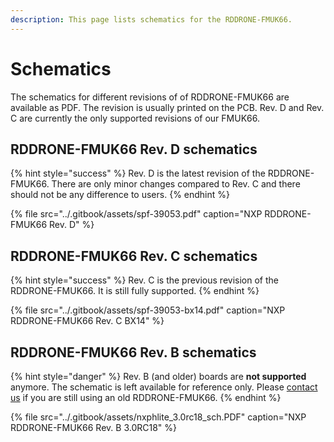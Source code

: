 ```yaml
---
description: This page lists schematics for the RDDRONE-FMUK66.
---
```


# Schematics

The schematics for different revisions of of RDDRONE-FMUK66 are available as PDF. The revision is usually printed on the PCB. Rev. D and Rev. C are currently the only supported revisions of our FMUK66.

## RDDRONE-FMUK66 Rev. D schematics

{% hint style="success" %}
Rev. D is the latest revision of the RDDRONE-FMUK66. There are only minor changes compared to Rev. C and there should not be any difference to users.
{% endhint %}

{% file src="../.gitbook/assets/spf-39053.pdf" caption="NXP RDDRONE-FMUK66 Rev. D" %}

## RDDRONE-FMUK66 Rev. C schematics

{% hint style="success" %}
Rev. C is the previous revision of the RDDRONE-FMUK66. It is still fully supported.
{% endhint %}

{% file src="../.gitbook/assets/spf-39053-bx14.pdf" caption="NXP RDDRONE-FMUK66 Rev. C BX14" %}

## RDDRONE-FMUK66 Rev. B schematics

{% hint style="danger" %}
Rev. B \(and older\) boards are **not supported** anymore. The schematic is left available for reference only. Please [contact us](../contact.md#contact-the-hovergames-team) if you are still using an old RDDRONE-FMUK66. 
{% endhint %}

{% file src="../.gitbook/assets/nxphlite\_3.0rc18\_sch.PDF" caption="NXP RDDRONE-FMUK66 Rev. B 3.0RC18" %}



